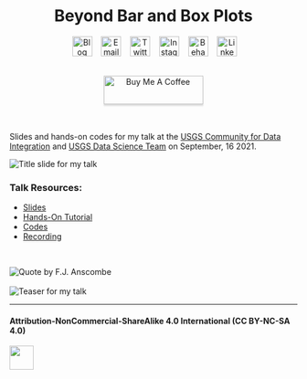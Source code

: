 <h1 align="center">
  &nbsp;Beyond Bar and Box Plots&nbsp;
</h1>

<div align="center">

&nbsp;&nbsp;&nbsp;
<a href="https://www.cedricscherer.com"><img border="0" alt="Blog" src="https://assets.dryicons.com/uploads/icon/svg/4926/home.svg" width="35" height="35"></a>&nbsp;&nbsp;&nbsp;
<a href="mailto:info@data-vizard.com"><img border="0" alt="Email" src="https://assets.dryicons.com/uploads/icon/svg/8009/02dc3a5c-6504-4347-85fb-3f510cfecc45.svg" width="35" height="35"></a>&nbsp;&nbsp;&nbsp;
<a href="https://twitter.com/CedScherer"><img border="0" alt="Twitter" src="https://assets.dryicons.com/uploads/icon/svg/8385/c23f7ffc-ca8d-4246-8978-ce9f6d5bcc99.svg" width="35" height="35"></a>&nbsp;&nbsp;&nbsp; 
<a href="https://www.instagram.com/cedscherer/"><img border="0" alt="Instagram" src="https://assets.dryicons.com/uploads/icon/svg/8330/62263227-bb78-4b42-a9a9-e222e0cc7b97.svg" width="35" height="35"></a>&nbsp;&nbsp;&nbsp;
<a href="https://www.behance.net/cedscherer"><img border="0" alt="Behance" src="https://assets.dryicons.com/uploads/icon/svg/8264/04073ce3-5b98-4f32-88d3-82b2ef828066.svg" width="35" height="35"></a>&nbsp;&nbsp;&nbsp;
<a href="https://www.linkedin.com/in/cedricpscherer/"><img border="0" alt="LinkedIn" src="https://assets.dryicons.com/uploads/icon/svg/8337/a347cd89-1662-4421-be90-58e5e8004eae.svg" width="35" height="35"></a>&nbsp;&nbsp;&nbsp;

</div>

<div align="center">
  <br>
  <a href="https://www.buymeacoffee.com/z3tt" target="_blank"><img src="https://www.buymeacoffee.com/assets/img/guidelines/download-assets-sm-1.svg" alt="Buy Me A Coffee" style="height: 50px !important;width: 174px !important;box-shadow: 0px 3px 2px 0px rgba(190, 190, 190, 0.5) !important;-webkit-box-shadow: 0px 3px 2px 0px rgba(190, 190, 190, 0.5) !important;" ></a>
  <br><br>
</div>

<br>

Slides and hands-on codes for my talk at the [USGS Community for Data Integration](https://twitter.com/USGS_CDI) and [USGS Data Science Team](https://www.usgs.gov/mission-areas/water-resources/science/data-science-water-resources?qt-science_center_objects=0#qt-science_center_objects) on September, 16 2021.

![Title slide for my talk](https://raw.githubusercontent.com/z3tt/beyond-bar-and-box-plots/main/img/_title.png)

### Talk Resources:

* [Slides](https://www.cedricscherer.com/slides/USGS-2021-beyond-bar-and-box-plots.pdf)
* [Hands-On Tutorial](https://z3tt.github.io/beyond-bar-and-box-plots)
* [Codes](https://github.com/z3tt/beyond-bar-and-box-plots/blob/main/BeyondBarAndBoxPlots.Rmd)
* [Recording](https://www.youtube.com/watch?v=WBA04fjTVU0)

<br>  

![Quote by F.J. Anscombe](https://raw.githubusercontent.com/z3tt/beyond-bar-and-box-plots/main/img/_anscombe.png)
<br><br>
![Teaser for my talk](https://raw.githubusercontent.com/z3tt/beyond-bar-and-box-plots/main/img/_teaser.png)

***

<h4>Attribution-NonCommercial-ShareAlike 4.0 International (CC BY-NC-SA 4.0)</h4>
<div style="width:300px; height:200px">
<img src=https://camo.githubusercontent.com/00f7814990f36f84c5ea74cba887385d8a2f36be/68747470733a2f2f646f63732e636c6f7564706f7373652e636f6d2f696d616765732f63632d62792d6e632d73612e706e67 alt="" height="42">
</div>
